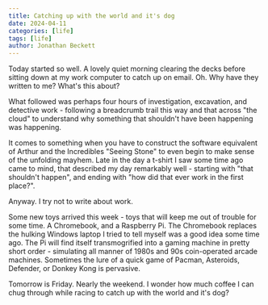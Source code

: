 ```yaml
---
title: Catching up with the world and it's dog
date: 2024-04-11
categories: [life]
tags: [life]
author: Jonathan Beckett
---
```


Today started so well. A lovely quiet morning clearing the decks before sitting down at my work computer to catch up on email. Oh. Why have they written to me? What's this about?

What followed was perhaps four hours of investigation, excavation, and detective work - following a breadcrumb trail this way and that across "the cloud" to understand why something that shouldn't have been happening was happening.

It comes to something when you have to construct the software equivalent of Arthur and the Incredibles "Seeing Stone" to even begin to make sense of the unfolding mayhem. Late in the day a t-shirt I saw some time ago came to mind, that described my day remarkably well - starting with "that shouldn't happen", and ending with "how did that ever work in the first place?".

Anyway. I try not to write about work.

Some new toys arrived this week - toys that will keep me out of trouble for some time. A Chromebook, and a Raspberry Pi. The Chromebook replaces the hulking Windows laptop I tried to tell myself was a good idea some time ago. The Pi will find itself transmogrified into a gaming machine in pretty short order - simulating all manner of 1980s and 90s coin-operated arcade machines. Sometimes the lure of a quick game of Pacman, Asteroids, Defender, or Donkey Kong is pervasive.

Tomorrow is Friday. Nearly the weekend. I wonder how much coffee I can chug through while racing to catch up with the world and it's dog?